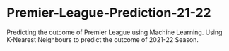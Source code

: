 # Premier-League-Prediction-21-22
Predicting the outcome of Premier League using Machine Learning.
Using K-Nearest Neighbours to predict the outcome of 2021-22 Season.

